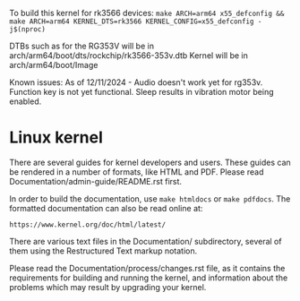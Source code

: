 To build this kernel for rk3566 devices:
`make ARCH=arm64 x55_defconfig && make ARCH=arm64 KERNEL_DTS=rk3566 KERNEL_CONFIG=x55_defconfig -j$(nproc)`

DTBs such as for the RG353V will be in arch/arm64/boot/dts/rockchip/rk3566-353v.dtb
Kernel will be in arch/arm64/boot/Image

Known issues:
As of 12/11/2024 - Audio doesn't work yet for rg353v.  Function key is not yet functional.  Sleep results in vibration motor being enabled.


Linux kernel
============

There are several guides for kernel developers and users. These guides can
be rendered in a number of formats, like HTML and PDF. Please read
Documentation/admin-guide/README.rst first.

In order to build the documentation, use ``make htmldocs`` or
``make pdfdocs``.  The formatted documentation can also be read online at:

    https://www.kernel.org/doc/html/latest/

There are various text files in the Documentation/ subdirectory,
several of them using the Restructured Text markup notation.

Please read the Documentation/process/changes.rst file, as it contains the
requirements for building and running the kernel, and information about
the problems which may result by upgrading your kernel.
